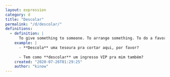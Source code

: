 ```yaml
---
layout: expression
category: d
title: "Descolar"
permalink: "/d/descolar/"
definitions:
  - definition: |
      To give something to someone. To arrange something. To do a favor.
    example: |
      - **Descola** uma tesoura pra cortar aqui, por favor?
      
      - Tem como **descolar** um ingresso VIP pra mim também?
    created: "2020-07-26T01:29:25"
    author: "kinow"
---
```

